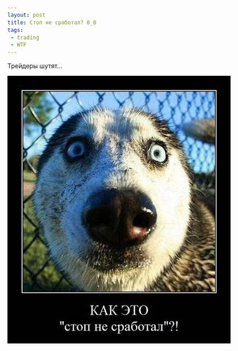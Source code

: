 ```yaml
---
layout: post
title: Стоп не сработал? 0_0
tags:
 - trading
 - WTF
---
```


Трейдеры шутят...

![Стоп не сработал](/media/images/nonstop.jpg)
